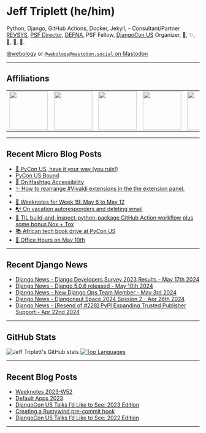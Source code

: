 # Jeff Triplett (he/him)

Python, Django, GitHub Actions, Docker, Jekyll,  - Consultant/Partner [REVSYS][], [PSF Director][], [DEFNA][], PSF Fellow, [DjangoCon US][] Organizer, 🏀, ✨, 💪, 🏃, 🤖.

<a href="https://twitter.com/webology">@webology</a> or <a href="https://mastodon.social/@webology" rel="me">`@webology@mastodon.social` on Mastodon</a>

<hr>

## Affiliations

<table border="0">
<tr>
<td><a href="https://github.com/revsys/"><img src="https://avatars.githubusercontent.com/u/308096?s=200&v=4" width="100px"></a></td>
<td><a href="https://github.com/psf/"><img src="https://avatars.githubusercontent.com/u/50630501?s=200&v=4" width="100px"></a></td>
<td><a href="https://github.com/djangocon/"><img src="https://avatars.githubusercontent.com/u/2891658?s=400&&v=4" width="100px"></a></td>
<td><a href="https://github.com/defna/"><img src="https://avatars.githubusercontent.com/u/13454395?s=200&v=4" width="100px"></a></td>
<td><a href="https://github.com/djangopackages/"><img src="https://avatars.githubusercontent.com/u/27385825?s=200&v=4" width="100px"></a></td>
</tr>
</table>

<hr>

## Recent Micro Blog Posts

<!--START_SECTION:micro-posts-->
* [🍔 PyCon US, have it your way (you rule!)](https:&#x2F;&#x2F;micro.webology.dev&#x2F;2024&#x2F;05&#x2F;16&#x2F;pycon-us-have.html)
* [PyCon US Bound](https:&#x2F;&#x2F;micro.webology.dev&#x2F;2024&#x2F;05&#x2F;15&#x2F;pycon-us-bound.html)
* [📝 On Hashtag Accessibility](https:&#x2F;&#x2F;micro.webology.dev&#x2F;2024&#x2F;05&#x2F;14&#x2F;on-hashtag-accessibility.html)
* [✨ How to rearrange #Vivaldi extensions in the the extension panel. ](https:&#x2F;&#x2F;micro.webology.dev&#x2F;2024&#x2F;05&#x2F;13&#x2F;how-to-rearrange.html)
* [](https:&#x2F;&#x2F;micro.webology.dev&#x2F;2024&#x2F;05&#x2F;13&#x2F;til-that-vivaldi.html)
* [📓 Weeknotes for Week 19: May 6 to May 12](https:&#x2F;&#x2F;micro.webology.dev&#x2F;2024&#x2F;05&#x2F;12&#x2F;weeknotes-for-week.html)
* [📭 On vacation autoresponders and deleting email](https:&#x2F;&#x2F;micro.webology.dev&#x2F;2024&#x2F;05&#x2F;11&#x2F;on-vacation-autoresponders.html)
* [🐍 TIL build-and-inspect-python-package GitHub Action workflow plus some bonus Nox + Tox](https:&#x2F;&#x2F;micro.webology.dev&#x2F;2024&#x2F;05&#x2F;10&#x2F;til-buildandinspectpythonpackage-github.html)
* [📚 African tech book drive at PyCon US](https:&#x2F;&#x2F;micro.webology.dev&#x2F;2024&#x2F;05&#x2F;09&#x2F;african-tech-book.html)
* [👥 Office Hours on May 10th](https:&#x2F;&#x2F;micro.webology.dev&#x2F;2024&#x2F;05&#x2F;08&#x2F;office-hours-on.html)
<!--END_SECTION:micro-posts-->

<hr>

## Recent Django News

<!--START_SECTION:news-->
* [Django News - Django Developers Survey 2023 Results - May 17th 2024](https:&#x2F;&#x2F;django-news.com&#x2F;issues&#x2F;233)
* [Django News - Django 5.0.6 released - May 10th 2024](https:&#x2F;&#x2F;django-news.com&#x2F;issues&#x2F;232)
* [Django News - New Django Ops Team Member - May 3rd 2024](https:&#x2F;&#x2F;django-news.com&#x2F;issues&#x2F;231)
* [Django News - Djangonaut Space 2024 Session 2 - Apr 26th 2024](https:&#x2F;&#x2F;django-news.com&#x2F;issues&#x2F;230)
* [Django News - [Resend of #228] PyPI Expanding Trusted Publisher Support - Apr 22nd 2024](https:&#x2F;&#x2F;django-news.com&#x2F;issues&#x2F;229)
<!--END_SECTION:news-->

<hr>

## GitHub Stats

![Jeff Triplett's GitHub stats](https://github-readme-stats.vercel.app/api?username=jefftriplett&show_icons=&private_count=true&theme=dracula)  [![Top Languages](https://github-readme-stats.vercel.app/api/top-langs/?username=jefftriplett&layout=compact&theme=dracula)]()

<hr>

## Recent Blog Posts

<!--START_SECTION:posts-->
* [Weeknotes 2023-W52](https:&#x2F;&#x2F;jefftriplett.com&#x2F;2023&#x2F;weeknotes-2023-w52&#x2F;)
* [Default Apps 2023](https:&#x2F;&#x2F;jefftriplett.com&#x2F;2023&#x2F;default-apps-2023&#x2F;)
* [DjangoCon US Talks I’d Like to See: 2023 Edition](https:&#x2F;&#x2F;jefftriplett.com&#x2F;2023&#x2F;djangocon-us-talks-i-d-like-to-see-2023-edition&#x2F;)
* [Creating a Rustywind pre-commit hook](https:&#x2F;&#x2F;jefftriplett.com&#x2F;2023&#x2F;rustywind-pre-commit-hook&#x2F;)
* [DjangoCon US Talks I’d Like to See: 2022 Edition](https:&#x2F;&#x2F;jefftriplett.com&#x2F;2022&#x2F;djangocon-us-talks-i-d-like-to-see-2022-edition&#x2F;)
<!--END_SECTION:posts-->

<hr>

[DEFNA]: https://www.defna.org/
[DjangoCon US]: http://djangocon.us/
[PSF Director]: https://www.python.org/psf/members/#board-of-directors
[REVSYS]: https://www.revsys.com/
